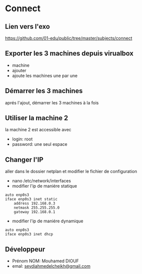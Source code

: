 # Connect

## Lien vers l'exo
https://github.com/01-edu/public/tree/master/subjects/connect

## Exporter les 3 machines depuis virualbox
- machine 
- ajouter
- ajoute les machines une par une

## Démarrer les 3 machines
aprés l'ajout, démarrer les 3 machines à la fois

## Utiliser la machine 2
la machine 2 est accessible avec
- login: root
- password: une seul espace

## Changer l'IP
aller dans le dossier netplan et modifier le fichier de configuration
- nano /etc/network/interfaces
- modifier l'ip de maniére statique
```
auto enp0s3
iface enp0s3 inet static
    address 192.168.0.3
    netmask 255.255.255.0
    gateway 192.168.0.1
```
- modifier l'ip de maniére dynamique
```
auto enp0s3
iface enp0s3 inet dhcp
```

## Développeur
- Prénom NOM: Mouhamed DIOUF
- emal: seydiahmedelcheikh@gmail.com